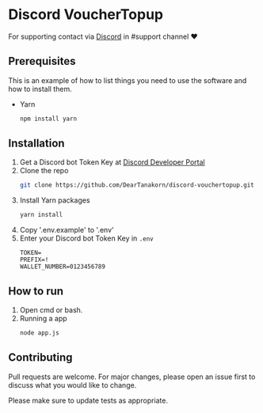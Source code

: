 # Discord VoucherTopup
For supporting contact via [Discord](https://discord.deartanakorn.com) in #support channel ❤

## Prerequisites
This is an example of how to list things you need to use the software and how to install them.
* Yarn
  ```sh
  npm install yarn
  ```

## Installation
1. Get a Discord bot Token Key at [Discord Developer Portal](https://discord.com/developers/applications)
2. Clone the repo
    ```sh
    git clone https://github.com/DearTanakorn/discord-vouchertopup.git
    ```
3. Install Yarn packages
    ```sh
    yarn install
    ```
4. Copy '.env.example' to '.env'
5. Enter your Discord bot Token Key in `.env`
    ```
    TOKEN=
    PREFIX=!
    WALLET_NUMBER=0123456789
    ```
    
## How to run
1. Open cmd or bash.
2. Running a app
    ```sh
    node app.js
    ```
    
## Contributing
Pull requests are welcome. For major changes, please open an issue first to discuss what you would like to change.

Please make sure to update tests as appropriate.
